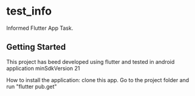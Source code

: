 # test_info

Informed Flutter App Task.

## Getting Started

This project has beed developed using flutter and tested in android application minSdkVersion 21

How to install the application:
clone this app.
Go to the project folder and run "flutter pub.get"

